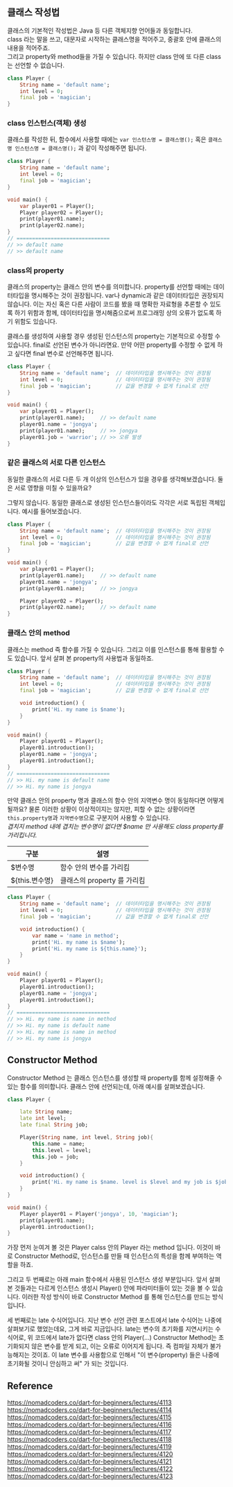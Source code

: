 

## 클래스 작성법

클래스의 기본적인 작성법은 Java 등 다른 객체지향 언어들과 동일합니다.  
class 라는 말을 쓰고, 대문자로 시작하는 클래스명을 적어주고, 중괄호 안에 클래스의 내용을 적어주죠.  
그리고 property와 method들을 가질 수 있습니다. 하지만 class 안에 또 다른 class는 선언할 수 없습니다.  

```dart
class Player {
    String name = 'default name';
    int level = 0;
    final job = 'magician';
}
```

### class 인스턴스(객체) 생성  

클래스를 작성한 뒤, 함수에서 사용할 때에는 `var 인스턴스명 = 클래스명();` 혹은 `클래스명 인스턴스명 = 클래스명();` 과 같이 작성해주면 됩니다.  

```dart
class Player {
    String name = 'default name';
    int level = 0;
    final job = 'magician';
}

void main() {
    var player01 = Player();
    Player player02 = Player();
    print(player01.name);
    print(player02.name);
}
// ==============================
// >> default name
// >> default name
```


### class의 property  

클래스의 property는 클래스 안의 변수를 의미합니다. property를 선언할 때에는 데이터타입을 명시해주는 것이 권장됩니다. var나 dynamic과 같은 데이터타입은 권장되지 않습니다. 이는 자신 혹은 다른 사람이 코드를 봤을 때 명확한 자료형을 추론할 수 있도록 하기 위함과 함께, 데이터타입을 명시해줌으로써 프로그래밍 상의 오류가 없도록 하기 위함도 있습니다.  

클래스를 생성하여 사용할 경우 생성된 인스턴스의 property는 기본적으로 수정할 수 있습니다. final로 선언된 변수가 아니라면요. 만약 어떤 property를 수정할 수 없게 하고 싶다면 final 변수로 선언해주면 됩니다.  

```dart
class Player {
    String name = 'default name';  // 데이터타입을 명시해주는 것이 권장됨
    int level = 0;                 // 데이터타입을 명시해주는 것이 권장됨
    final job = 'magician';        // 값을 변경할 수 없게 final로 선언
}

void main() {
    var player01 = Player();
    print(player01.name);     // >> default name
    player01.name = 'jongya';
    print(player01.name);     // >> jongya
    player01.job = 'warrior'; // >> 오류 발생
}
```


### 같은 클래스의 서로 다른 인스턴스

동일한 클래스의 서로 다른 두 개 이상의 인스턴스가 있을 경우를 생각해보겠습니다. 둘은 서로 영향을 미칠 수 있을까요?  

그렇지 않습니다. 동일한 클래스로 생성된 인스턴스들이라도 각각은 서로 독립된 객체입니다. 예시를 들어보겠습니다.  

```dart
class Player {
    String name = 'default name';  // 데이터타입을 명시해주는 것이 권장됨
    int level = 0;                 // 데이터타입을 명시해주는 것이 권장됨
    final job = 'magician';        // 값을 변경할 수 없게 final로 선언
}

void main() {
    var player01 = Player();
    print(player01.name);     // >> default name
    player01.name = 'jongya';
    print(player01.name);     // >> jongya

    Player player02 = Player();
    print(player02.name);     // >> default name
}
```


### 클래스 안의 method  

클래스는 method 즉 함수를 가질 수 있습니다. 그리고 이를 인스턴스를 통해 활용할 수도 있습니다. 앞서 살펴 본 property의 사용법과 동일하죠.  

```dart
class Player {
    String name = 'default name';  // 데이터타입을 명시해주는 것이 권장됨
    int level = 0;                 // 데이터타입을 명시해주는 것이 권장됨
    final job = 'magician';        // 값을 변경할 수 없게 final로 선언

    void introduction() {
        print('Hi. my name is $name');
    }
}

void main() {
    Player player01 = Player();
    player01.introduction();
    player01.name = 'jongya';
    player01.introduction();
}
// ==============================
// >> Hi. my name is default name
// >> Hi. my name is jongya
```

만약 클래스 안의 property 명과 클래스의 함수 안의 지역변수 명이 동일하다면 어떻게 될까요? 물론 이러한 상황이 이상적이지는 않지만, 피할 수 없는 상황이라면 `this.property명`과 `지역변수명`으로 구분지어 사용할 수 있습니다.  
*겹치지 method 내에 겹치는 변수명이 없다면 $name 만 사용해도 class property를 가리킵니다.*  


|구분|설명|
|---|---|
|$변수명|함수 안의 변수를 가리킴|
|${this.변수명}|클래스의 property 를 가리킴|


```dart
class Player {
    String name = 'default name';  // 데이터타입을 명시해주는 것이 권장됨
    int level = 0;                 // 데이터타입을 명시해주는 것이 권장됨
    final job = 'magician';        // 값을 변경할 수 없게 final로 선언

    void introduction() {
        var name = 'name in method';
        print('Hi. my name is $name');
        print('Hi. my name is ${this.name}');
    }
}

void main() {
    Player player01 = Player();
    player01.introduction();
    player01.name = 'jongya';
    player01.introduction();
}
// ==============================
// >> Hi. my name is name in method
// >> Hi. my name is default name
// >> Hi. my name is name in method
// >> Hi. my name is jongya
```

## Constructor Method  

Constructor Method 는 클래스 인스턴스를 생성할 때 property를 함께 설정해줄 수 있는 함수를 의미합니다. 클래스 안에 선언되는데, 아래 예시를 살펴보겠습니다.  

```dart
class Player {

    late String name;
    late int level;
    late final String job;

    Player(String name, int level, String job){
        this.name = name;
        this.level = level;
        this.job = job;
    }

    void introduction() {
        print('Hi. my name is $name. level is $level and my job is $job');
    }
}

void main() {
    Player player01 = Player('jongya', 10, 'magician');
    print(player01.name);
    player01.introduction();
}
```

가장 먼저 눈여겨 볼 것은 Player calss 안의 Player 라는 method 입니다. 이것이 바로 Constructor Method로, 인스턴스를 만들 때 인스턴스의 특성을 함께 부여하는 역할을 하죠.  

그리고 두 번째로는 아래 main 함수에서 사용된 인스턴스 생성 부분입니다. 앞서 살펴본 것들과는 다르게 인스턴스 생성시 Player() 안에 파라미터들이 있는 것을 볼 수 있습니다. 이러한 작성 방식이 바로 Constructor Method 를 통해 인스턴스를 만드는 방식입니다.  

세 번째로는 late 수식어입니다. 지난 변수 선언 관련 포스트에서 late 수식어는 나중에 살펴보기로 했었는데요, 그게 바로 지금입니다. late는 변수의 초기화를 지연시키는 수식어로, 위 코드에서 late가 없다면 class 안의 Player(...) Constructor Method는 초기화되지 않은 변수를 받게 되고, 이는 오류로 이어지게 됩니다. 즉 컴파일 자체가 불가능해지는 것이죠. 이 late 변수를 사용함으로 인해서 "이 변수(property) 들은 나중에 초기화될 것이니 안심하고 써" 가 되는 것입니다.  



## Reference

https://nomadcoders.co/dart-for-beginners/lectures/4113  
https://nomadcoders.co/dart-for-beginners/lectures/4114  
https://nomadcoders.co/dart-for-beginners/lectures/4115  
https://nomadcoders.co/dart-for-beginners/lectures/4116  
https://nomadcoders.co/dart-for-beginners/lectures/4117  
https://nomadcoders.co/dart-for-beginners/lectures/4118  
https://nomadcoders.co/dart-for-beginners/lectures/4119  
https://nomadcoders.co/dart-for-beginners/lectures/4120  
https://nomadcoders.co/dart-for-beginners/lectures/4121  
https://nomadcoders.co/dart-for-beginners/lectures/4122  
https://nomadcoders.co/dart-for-beginners/lectures/4123  